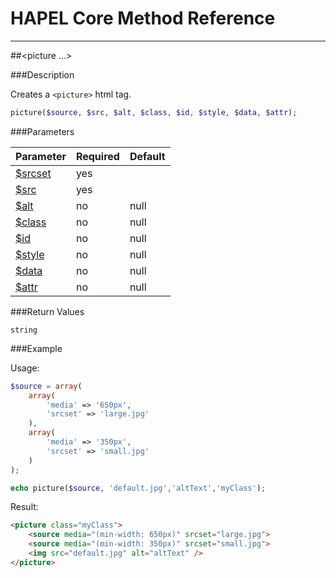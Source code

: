 # HAPEL Core Method Reference

---
##\<picture ...>


###Description

Creates a `<picture>` html tag.

```php
picture($source, $src, $alt, $class, $id, $style, $data, $attr);
```

###Parameters

Parameter                           | Required  | Default
------------------------------------|-----------|----------------
[$srcset](../attributes/srcset.md)  | yes       |
[$src](../attributes/src.md)        | yes       |
[$alt](../attributes/alt.md)        | no        | null
[$class](../attributes/class.md)    | no        | null
[$id](../attributes/id.md)          | no        | null
[$style](../attributes/style.md)    | no        | null
[$data](../attributes/data.md)      | no        | null
[$attr](../attributes/attr.md)      | no        | null

 
###Return Values

`string`


###Example

Usage:
```php
$source = array(
    array(
        'media' => '650px',
        'srcset' => 'large.jpg'
    ),
    array(
        'media' => '350px',
        'srcset' => 'small.jpg'
    )
);

echo picture($source, 'default.jpg','altText','myClass');
```
Result:
```html
<picture class="myClass">
    <source media="(min-width: 650px)" srcset="large.jpg">
    <source media="(min-width: 350px)" srcset="small.jpg">
    <img src="default.jpg" alt="altText" />
</picture>
```